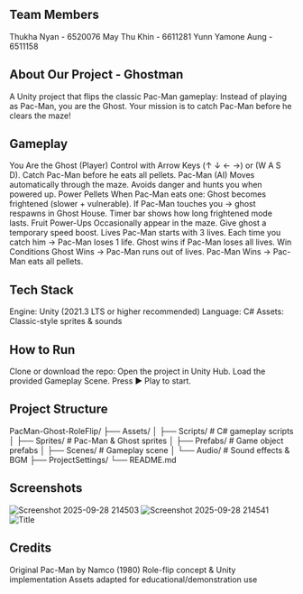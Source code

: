 ## Team Members
Thukha Nyan - 6520076 May Thu Khin - 6611281 Yunn Yamone Aung - 6511158

## About Our Project - Ghostman
A Unity project that flips the classic Pac-Man gameplay:
Instead of playing as Pac-Man, you are the Ghost. Your mission is to catch Pac-Man before he clears the maze!

## Gameplay
You Are the Ghost (Player)
Control with Arrow Keys (↑ ↓ ← →) or (W A S D).
Catch Pac-Man before he eats all pellets.
Pac-Man (AI)
Moves automatically through the maze.
Avoids danger and hunts you when powered up.
Power Pellets
When Pac-Man eats one:
Ghost becomes frightened (slower + vulnerable).
If Pac-Man touches you → ghost respawns in Ghost House.
Timer bar shows how long frightened mode lasts.
Fruit Power-Ups
Occasionally appear in the maze.
Give ghost a temporary speed boost.
Lives
Pac-Man starts with 3 lives.
Each time you catch him → Pac-Man loses 1 life.
Ghost wins if Pac-Man loses all lives.
Win Conditions
Ghost Wins → Pac-Man runs out of lives.
Pac-Man Wins → Pac-Man eats all pellets.

## Tech Stack
Engine: Unity (2021.3 LTS or higher recommended)
Language: C#
Assets: Classic-style sprites & sounds

## How to Run
Clone or download the repo:
Open the project in Unity Hub.
Load the provided Gameplay Scene.
Press ▶️ Play to start.

## Project Structure
PacMan-Ghost-RoleFlip/
 ├── Assets/
 │   ├── Scripts/         # C# gameplay scripts │   ├── Sprites/         # Pac-Man & Ghost sprites │   ├── Prefabs/         # Game object prefabs │   ├── Scenes/          # Gameplay scene │   └── Audio/           # Sound effects & BGM ├── ProjectSettings/
 └── README.md


## Screenshots
![Screenshot 2025-09-28 214503](https://github.com/user-attachments/assets/3a4e214c-64de-4600-ad6c-f44efd04a59b)
![Screenshot 2025-09-28 214541](https://github.com/user-attachments/assets/4c27858a-89bb-41e1-aee6-79b3ca0e6c3e)
![Title](https://github.com/user-attachments/assets/6ee94dea-dbfe-4258-bcf1-947a190c007c)


## Credits
Original Pac-Man by Namco (1980)
Role-flip concept & Unity implementation
Assets adapted for educational/demonstration use
